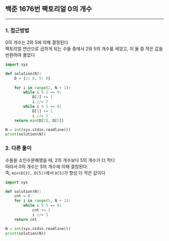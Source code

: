 ## **백준 1676번 팩토리얼 0의 개수**
-----

### **1. 접근방법**  
0의 개수는 2와 5에 의해 결정된다  
팩토리얼 연산으로 곱하게 되는 수들 중에서 2와 5의 개수를 세었고, 이 둘 중 작은 값을 반환하여 풀었다  


```python
import sys

def solution(N):
    D = {2: 0, 5: 0}
  
    for i in range(2, N + 1):
        while i % 2 == 0:
            D[2] += 1
            i //= 2
        while i % 5 == 0:
            D[5] += 1
            i //= 5
    return min(D[2], D[5])

N = int(sys.stdin.readline())
print(solution(N))
```


### **2. 다른 풀이**  
수들을 소인수분해했을 때, 2의 개수보다 5의 개수가 더 적다   
따라서 0의 개수는 5의 개수에 의해 결정된다.  
즉, `min(D[2], D[5])`에서 `D[5]`가 항상 더 작은 값이다  

```python
import sys

def solution(N):
    cnt = 0
    for i in range(5, N + 1):
        while i % 5 == 0:
            cnt += 1
            i //= 5
    return cnt

N = int(sys.stdin.readline())
print(solution(N))
```
